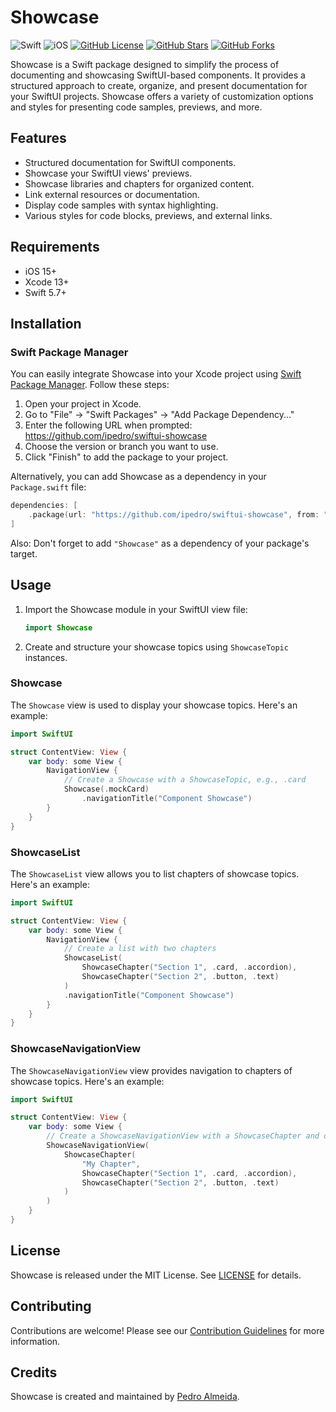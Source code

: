 # Showcase

![Swift](https://img.shields.io/badge/Swift-5.7-orange.svg)
![iOS](https://img.shields.io/badge/iOS-15%2B-blue.svg)
[![GitHub License](https://img.shields.io/github/license/ipedro/swiftui-showcase)](https://github.com/ipedro/swiftui-showcase/blob/main/LICENSE)
[![GitHub Stars](https://img.shields.io/github/stars/ipedro/swiftui-showcase)](https://github.com/ipedro/swiftui-showcase/stargazers)
[![GitHub Forks](https://img.shields.io/github/forks/ipedro/swiftui-showcase)](https://github.com/ipedro/swiftui-showcase/network/members)

Showcase is a Swift package designed to simplify the process of documenting and showcasing SwiftUI-based components. It provides a structured approach to create, organize, and present documentation for your SwiftUI projects. Showcase offers a variety of customization options and styles for presenting code samples, previews, and more.

## Features

- Structured documentation for SwiftUI components.
- Showcase your SwiftUI views' previews.
- Showcase libraries and chapters for organized content.
- Link external resources or documentation.
- Display code samples with syntax highlighting.
- Various styles for code blocks, previews, and external links.


## Requirements

- iOS 15+
- Xcode 13+
- Swift 5.7+

## Installation

### Swift Package Manager

You can easily integrate Showcase into your Xcode project using [Swift Package Manager](https://swift.org/package-manager/). Follow these steps:

1. Open your project in Xcode.
2. Go to "File" -> "Swift Packages" -> "Add Package Dependency..."
3. Enter the following URL when prompted: https://github.com/ipedro/swiftui-showcase
4. Choose the version or branch you want to use.
5. Click "Finish" to add the package to your project.

Alternatively, you can add Showcase as a dependency in your `Package.swift` file:

```swift
dependencies: [
    .package(url: "https://github.com/ipedro/swiftui-showcase", from: "0.3.0")
]
```

Also: Don't forget to add `"Showcase"` as a dependency of your package's target.

## Usage

1. Import the Showcase module in your SwiftUI view file:

   ```swift
   import Showcase
   ```

2. Create and structure your showcase topics using `ShowcaseTopic` instances.

### Showcase

The `Showcase` view is used to display your showcase topics. Here's an example:

```swift
import SwiftUI

struct ContentView: View {
    var body: some View {
        NavigationView {
            // Create a Showcase with a ShowcaseTopic, e.g., .card
            Showcase(.mockCard)
                .navigationTitle("Component Showcase")
        }
    }
}
```

### ShowcaseList

The `ShowcaseList` view allows you to list chapters of showcase topics. Here's an example:

```swift
import SwiftUI

struct ContentView: View {
    var body: some View {
        NavigationView {
            // Create a list with two chapters
            ShowcaseList(
                ShowcaseChapter("Section 1", .card, .accordion),
                ShowcaseChapter("Section 2", .button, .text)
            )
            .navigationTitle("Component Showcase")
        }
    }
}
```

### ShowcaseNavigationView

The `ShowcaseNavigationView` view provides navigation to chapters of showcase topics. Here's an example:

```swift
import SwiftUI

struct ContentView: View {
    var body: some View {
        // Create a ShowcaseNavigationView with a ShowcaseChapter and optional icon
        ShowcaseNavigationView(
            ShowcaseChapter(
                "My Chapter", 
                ShowcaseChapter("Section 1", .card, .accordion),
                ShowcaseChapter("Section 2", .button, .text)
            )
        )
    }
}
```

<!--## Documentation-->

<!--For detailed documentation and examples, please visit the [Showcase Wiki](https://github.com/ipedro/swiftui-showcase/wiki).-->

## License

Showcase is released under the MIT License. See [LICENSE](LICENSE) for details.

## Contributing

Contributions are welcome! Please see our [Contribution Guidelines](CONTRIBUTING.md) for more information.

## Credits

Showcase is created and maintained by [Pedro Almeida](https://x.com/ipedro).
